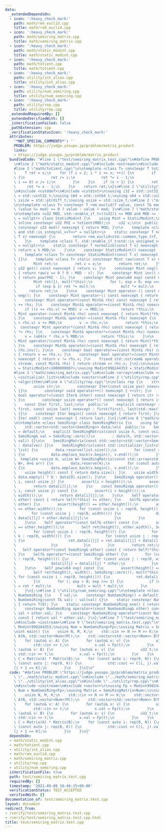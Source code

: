```yaml
---
data:
  _extendedDependsOn:
  - icon: ':heavy_check_mark:'
    path: math/rem_euclid.cpp
    title: math/rem_euclid.cpp
  - icon: ':heavy_check_mark:'
    path: math/semiring_matrix.cpp
    title: math/semiring_matrix.cpp
  - icon: ':heavy_check_mark:'
    path: math/static_modint.cpp
    title: math/static_modint.cpp
  - icon: ':heavy_check_mark:'
    path: math/totient.cpp
    title: math/totient.cpp
  - icon: ':heavy_check_mark:'
    path: utility/int_alias.cpp
    title: utility/int_alias.cpp
  - icon: ':heavy_check_mark:'
    path: utility/num_semiring.cpp
    title: utility/num_semiring.cpp
  - icon: ':heavy_check_mark:'
    path: utility/rep.cpp
    title: utility/rep.cpp
  _extendedRequiredBy: []
  _extendedVerifiedWith: []
  _isVerificationFailed: false
  _pathExtension: cpp
  _verificationStatusIcon: ':heavy_check_mark:'
  attributes:
    '*NOT_SPECIAL_COMMENTS*': ''
    PROBLEM: https://judge.yosupo.jp/problem/matrix_product
    links:
    - https://judge.yosupo.jp/problem/matrix_product
  bundledCode: "#line 1 \"test/semiring_matrix.test.cpp\"\n#define PROBLEM \"https://judge.yosupo.jp/problem/matrix_product\"\
    \n#line 2 \"math/static_modint.cpp\"\n#include <ostream>\n#include <type_traits>\n\
    #line 2 \"math/totient.cpp\"\n\ntemplate <class T> constexpr T totient(T x) {\n\
    \    T ret = x;\n    for (T i = 2; i * i <= x; ++i) {\n        if (x % i == 0)\
    \ {\n            ret /= i;\n            ret *= i - 1;\n            while (x %\
    \ i == 0) x /= i;\n        }\n    }\n    if (x > 1) {\n        ret /= x;\n   \
    \     ret *= x - 1;\n    }\n    return ret;\n}\n#line 2 \"utility/int_alias.cpp\"\
    \n#include <cstddef>\n#include <cstdint>\n\nusing i32 = std::int32_t;\nusing u32\
    \ = std::uint32_t;\nusing i64 = std::int64_t;\nusing u64 = std::uint64_t;\nusing\
    \ isize = std::ptrdiff_t;\nusing usize = std::size_t;\n#line 2 \"math/rem_euclid.cpp\"\
    \n\ntemplate <class T> constexpr T rem_euclid(T value, const T& mod) { return\
    \ (value %= mod) >= 0 ? value : value + mod; }\n#line 7 \"math/static_modint.cpp\"\
    \n\ntemplate <u32 MOD, std::enable_if_t<((u32)1 <= MOD and MOD <= ((u32)1 << 31))>*\
    \ = nullptr> class StaticModint {\n    using Mint = StaticModint;\n\n    static\
    \ inline constexpr u32 PHI = totient(MOD);\n    u32 v;\n\n  public:\n    static\
    \ constexpr u32 mod() noexcept { return MOD; }\n\n    template <class T, std::enable_if_t<std::is_signed_v<T>\
    \ and std::is_integral_v<T>>* = nullptr>\n    static constexpr T normalize(const\
    \ T x) noexcept {\n        return rem_euclid<std::common_type_t<T, i64>>(x, MOD);\n\
    \    }\n    template <class T, std::enable_if_t<std::is_unsigned_v<T> and std::is_integral_v<T>>*\
    \ = nullptr>\n    static constexpr T normalize(const T x) noexcept {\n       \
    \ return x % MOD;\n    }\n\n    constexpr StaticModint() noexcept : v(0) {}\n\
    \    template <class T> constexpr StaticModint(const T x) noexcept : v(normalize(x))\
    \ {}\n    template <class T> static constexpr Mint raw(const T x) noexcept {\n\
    \        Mint ret;\n        ret.v = x;\n        return ret;\n    }\n\n    constexpr\
    \ u32 get() const noexcept { return v; }\n    constexpr Mint neg() const noexcept\
    \ { return raw(v == 0 ? 0 : MOD - v); }\n    constexpr Mint inv() const noexcept\
    \ { return pow(PHI - 1); }\n    constexpr Mint pow(u64 exp) const noexcept {\n\
    \        Mint ret(1), mult(*this);\n        for (; exp > 0; exp >>= 1) {\n   \
    \         if (exp & 1) ret *= mult;\n            mult *= mult;\n        }\n  \
    \      return ret;\n    }\n\n    constexpr Mint operator-() const noexcept { return\
    \ neg(); }\n    constexpr Mint operator~() const noexcept { return inv(); }\n\n\
    \    constexpr Mint operator+(const Mint& rhs) const noexcept { return Mint(*this)\
    \ += rhs; }\n    constexpr Mint& operator+=(const Mint& rhs) noexcept {\n    \
    \    if ((v += rhs.v) >= MOD) v -= MOD;\n        return *this;\n    }\n\n    constexpr\
    \ Mint operator-(const Mint& rhs) const noexcept { return Mint(*this) -= rhs;\
    \ }\n    constexpr Mint& operator-=(const Mint& rhs) noexcept {\n        if (v\
    \ < rhs.v) v += MOD;\n        v -= rhs.v;\n        return *this;\n    }\n\n  \
    \  constexpr Mint operator*(const Mint& rhs) const noexcept { return Mint(*this)\
    \ *= rhs; }\n    constexpr Mint& operator*=(const Mint& rhs) noexcept {\n    \
    \    v = (u64)v * rhs.v % MOD;\n        return *this;\n    }\n\n    constexpr\
    \ Mint operator/(const Mint& rhs) const noexcept { return Mint(*this) /= rhs;\
    \ }\n    constexpr Mint& operator/=(const Mint& rhs) noexcept { return *this *=\
    \ rhs.inv(); }\n\n    constexpr bool operator==(const Mint& rhs) const noexcept\
    \ { return v == rhs.v; }\n    constexpr bool operator!=(const Mint& rhs) const\
    \ noexcept { return v != rhs.v; }\n    friend std::ostream& operator<<(std::ostream&\
    \ stream, const Mint& rhs) { return stream << rhs.v; }\n};\n\nusing Modint1000000007\
    \ = StaticModint<1000000007>;\nusing Modint998244353 = StaticModint<998244353>;\n\
    #line 2 \"math/semiring_matrix.cpp\"\n#include <array>\n#include <cassert>\n#include\
    \ <initializer_list>\n#include <vector>\n#line 2 \"utility/rep.cpp\"\n#include\
    \ <algorithm>\n#line 4 \"utility/rep.cpp\"\n\nclass rep {\n    struct Iter {\n\
    \        usize itr;\n        constexpr Iter(const usize pos) noexcept : itr(pos)\
    \ {}\n        constexpr void operator++() noexcept { ++itr; }\n        constexpr\
    \ bool operator!=(const Iter& other) const noexcept { return itr != other.itr;\
    \ }\n        constexpr usize operator*() const noexcept { return itr; }\n    };\n\
    \    const Iter first, last;\n\n  public:\n    explicit constexpr rep(const usize\
    \ first, const usize last) noexcept : first(first), last(std::max(first, last))\
    \ {}\n    constexpr Iter begin() const noexcept { return first; }\n    constexpr\
    \ Iter end() const noexcept { return last; }\n};\n#line 8 \"math/semiring_matrix.cpp\"\
    \n\ntemplate <class SemiRing> class SemiRingMatrix {\n    using Self = SemiRingMatrix;\n\
    \    std::vector<std::vector<SemiRing>> data;\n\n  public:\n    SemiRingMatrix()\
    \ = default;\n    explicit SemiRingMatrix(const usize h, const usize w, const\
    \ SemiRing& val = SemiRing::zero())\n        : data(h, std::vector<SemiRing>(w,\
    \ val)) {}\n\n    SemiRingMatrix(const std::vector<std::vector<SemiRing>>& vec)\
    \ : data(vec) {}\n    SemiRingMatrix(const std::initializer_list<std::initializer_list<SemiRing>>&\
    \ list) {\n        data.reserve(list.size());\n        for (const auto& v : list)\
    \ {\n            data.emplace_back(v.begin(), v.end());\n        }\n    }\n  \
    \  template <usize H, usize W> SemiRingMatrix(const std::array<std::array<SemiRing,\
    \ W>, H>& arr) {\n        data.reserve(H);\n        for (const auto& v : arr)\
    \ {\n            data.emplace_back(v.begin(), v.end());\n        }\n    }\n\n\
    \    usize height() const { return data.size(); }\n    usize width() const { return\
    \ data.empty() ? 0 : data[0].size(); }\n\n    SemiRing& operator()(const usize\
    \ i, const usize j) {\n        assert(i < height());\n        assert(j < width());\n\
    \        return data[i][j];\n    }\n    const SemiRing& operator()(const usize\
    \ i, const usize j) const {\n        assert(i < height());\n        assert(j <\
    \ width());\n        return data[i][j];\n    }\n\n    Self operator+(const Self&\
    \ other) const { return Self(*this) += other; }\n    Self& operator+=(const Self&\
    \ other) {\n        assert(height() == other.height());\n        assert(width()\
    \ == other.width());\n        for (const usize i : rep(0, height())) {\n     \
    \       for (const usize j : rep(0, width())) {\n                data[i][j] =\
    \ data[i][j] + other.data[i][j];\n            }\n        }\n        return *this;\n\
    \    }\n\n    Self operator*(const Self& other) const {\n        assert(width()\
    \ == other.height());\n        Self ret(height(), other.width(), SemiRing::zero());\n\
    \        for (const usize i : rep(0, height())) {\n            for (const usize\
    \ k : rep(0, width())) {\n                for (const usize j : rep(0, other.width()))\
    \ {\n                    ret.data[i][j] = ret.data[i][j] + data[i][k] * other.data[k][j];\n\
    \                }\n            }\n        }\n        return ret;\n    }\n\n \
    \   Self operator*(const SemiRing& other) const { return Self(*this) *= other;\
    \ }\n    Self& operator*=(const SemiRing& other) {\n        for (const usize i\
    \ : rep(0, height())) {\n            for (const usize j : rep(0, width())) {\n\
    \                data[i][j] = data[i][j] * other;\n            }\n        }\n\
    \    }\n\n    Self pow(u64 exp) const {\n        assert(height() == width());\n\
    \        Self ret(height(), width(), SemiRing::zero()), mult(*this);\n       \
    \ for (const usize i : rep(0, height())) {\n            ret.data[i][i] = SemiRing::one();\n\
    \        }\n        for (; exp > 0; exp >>= 1) {\n            if (exp & 1) ret\
    \ = ret * mult;\n            mult = mult * mult;\n        }\n        return ret;\n\
    \    }\n};\n#line 2 \"utility/num_semiring.cpp\"\n\ntemplate <class T> struct\
    \ NumSemiRing {\n    T val;\n    constexpr NumSemiRing() = default;\n    constexpr\
    \ NumSemiRing(const T& val) : val(val) {}\n    static constexpr NumSemiRing zero()\
    \ { return T(0); }\n    static constexpr NumSemiRing one() { return T(1); }\n\
    \    constexpr NumSemiRing operator+(const NumSemiRing& other) const { return\
    \ val + other.val; }\n    constexpr NumSemiRing operator*(const NumSemiRing& other)\
    \ const { return val * other.val; }\n};\n#line 7 \"test/semiring_matrix.test.cpp\"\
    \n#include <iostream>\n#line 9 \"test/semiring_matrix.test.cpp\"\n\nusing Fp =\
    \ Modint998244353;\nusing Num = NumSemiRing<Fp>;\nusing Matrix = SemiRingMatrix<Num>;\n\
    \nint main() {\n    usize N, M, K;\n    std::cin >> N >> M >> K;\n    std::vector<std::vector<Num>>\
    \ A(N, std::vector<Num>(M));\n    std::vector<std::vector<Num>> B(M, std::vector<Num>(K));\n\
    \    for (auto& v: A) {\n        for (auto& x: v) {\n            u32 t;\n    \
    \        std::cin >> t;\n            x.val = Fp(t);\n        }\n    }\n    for\
    \ (auto& v: B) {\n        for (auto& x: v) {\n            u32 t;\n           \
    \ std::cin >> t;\n            x.val = Fp(t);\n        }\n    }\n    const auto\
    \ C = Matrix(A) * Matrix(B);\n    for (const auto i: rep(0, N)) {\n        for\
    \ (const auto j: rep(0, K)) {\n            std::cout << C(i, j).val << \" \\n\"\
    [j + 1 == K];\n        }\n    }\n}\n"
  code: "#define PROBLEM \"https://judge.yosupo.jp/problem/matrix_product\"\n#include\
    \ \"../math/static_modint.cpp\"\n#include \"../math/semiring_matrix.cpp\"\n#include\
    \ \"../utility/int_alias.cpp\"\n#include \"../utility/rep.cpp\"\n#include \"../utility/num_semiring.cpp\"\
    \n#include <iostream>\n#include <vector>\n\nusing Fp = Modint998244353;\nusing\
    \ Num = NumSemiRing<Fp>;\nusing Matrix = SemiRingMatrix<Num>;\n\nint main() {\n\
    \    usize N, M, K;\n    std::cin >> N >> M >> K;\n    std::vector<std::vector<Num>>\
    \ A(N, std::vector<Num>(M));\n    std::vector<std::vector<Num>> B(M, std::vector<Num>(K));\n\
    \    for (auto& v: A) {\n        for (auto& x: v) {\n            u32 t;\n    \
    \        std::cin >> t;\n            x.val = Fp(t);\n        }\n    }\n    for\
    \ (auto& v: B) {\n        for (auto& x: v) {\n            u32 t;\n           \
    \ std::cin >> t;\n            x.val = Fp(t);\n        }\n    }\n    const auto\
    \ C = Matrix(A) * Matrix(B);\n    for (const auto i: rep(0, N)) {\n        for\
    \ (const auto j: rep(0, K)) {\n            std::cout << C(i, j).val << \" \\n\"\
    [j + 1 == K];\n        }\n    }\n}"
  dependsOn:
  - math/static_modint.cpp
  - math/totient.cpp
  - utility/int_alias.cpp
  - math/rem_euclid.cpp
  - math/semiring_matrix.cpp
  - utility/rep.cpp
  - utility/num_semiring.cpp
  isVerificationFile: true
  path: test/semiring_matrix.test.cpp
  requiredBy: []
  timestamp: '2021-09-08 18:46:15+09:00'
  verificationStatus: TEST_ACCEPTED
  verifiedWith: []
documentation_of: test/semiring_matrix.test.cpp
layout: document
redirect_from:
- /verify/test/semiring_matrix.test.cpp
- /verify/test/semiring_matrix.test.cpp.html
title: test/semiring_matrix.test.cpp
---
```

